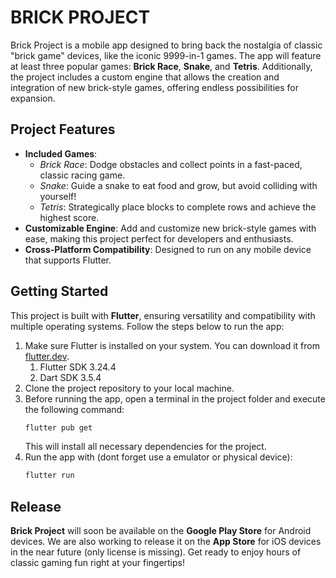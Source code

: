 # BRICK PROJECT

Brick Project is a mobile app designed to bring back the nostalgia of classic "brick game" devices, like the iconic 9999-in-1 games. The app will feature at least three popular games: **Brick Race**, **Snake**, and **Tetris**. Additionally, the project includes a custom engine that allows the creation and integration of new brick-style games, offering endless possibilities for expansion.

## Project Features

-   **Included Games**:
    -   _Brick Race_: Dodge obstacles and collect points in a fast-paced, classic racing game.
    -   _Snake_: Guide a snake to eat food and grow, but avoid colliding with yourself!
    -   _Tetris_: Strategically place blocks to complete rows and achieve the highest score.
-   **Customizable Engine**: Add and customize new brick-style games with ease, making this project perfect for developers and enthusiasts.
-   **Cross-Platform Compatibility**: Designed to run on any mobile device that supports Flutter.

## Getting Started

This project is built with **Flutter**, ensuring versatility and compatibility with multiple operating systems. Follow the steps below to run the app:

1. Make sure Flutter is installed on your system. You can download it from [flutter.dev](https://flutter.dev).
    1. Flutter SDK 3.24.4
    2. Dart SDK 3.5.4
2. Clone the project repository to your local machine.
3. Before running the app, open a terminal in the project folder and execute the following command:
    ```bash
    flutter pub get
    ```
    This will install all necessary dependencies for the project.
4. Run the app with (dont forget use a emulator or physical device):
    ```bash
    flutter run
    ```

## Release

**Brick Project** will soon be available on the **Google Play Store** for Android devices. We are also working to release it on the **App Store** for iOS devices in the near future (only license is missing). Get ready to enjoy hours of classic gaming fun right at your fingertips!
